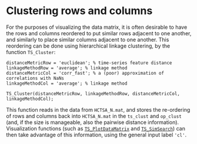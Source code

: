 # Clustering rows and columns

For the purposes of visualizing the data matrix, it is often desirable to have the rows and columns reordered to put similar rows adjacent to one another, and similarly to place similar columns adjacent to one another. This reordering can be done using hierarchical linkage clustering, by the function `TS_Cluster`:

```text
distanceMetricRow = 'euclidean'; % time-series feature distance
linkageMethodRow = 'average'; % linkage method
distanceMetricCol = 'corr_fast'; % a (poor) approximation of correlations with NaNs
linkageMethodCol = 'average'; % linkage method

TS_Cluster(distanceMetricRow, linkageMethodRow, distanceMetricCol, linkageMethodCol);
```

This function reads in the data from `HCTSA_N.mat`, and stores the re-ordering of rows and columns back into `HCTSA_N.mat` in the `ts_clust` and `op_clust` \(and, if the size is manageable, also the pairwise distance information\). Visualization functions \(such as [`TS_PlotDataMatrix`](visualizing_the_data_matrix.md) and [`TS_SimSearch`](sim_search.md)\) can then take advantage of this information, using the general input label `'cl'`.

